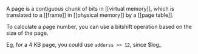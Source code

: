 A page is a contiguous chunk of bits in [[virtual memory]], which is translated to a [[frame]] in [[physical memory]] by a [[page table]].

To calculate a page number, you can use a bitshift operation based on the size of the page.

Eg, for a 4 KB page, you could use `adderss >> 12`, since $log_